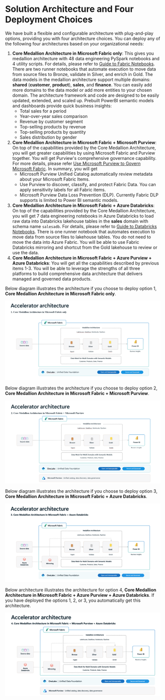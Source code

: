 # Solution Architecture and Four Deployment Choices

We have built a flexible and configurable architecture with plug-and-play options, providing you with four architecture choices. You can deploy any of the following four architectures based on your organizational needs:

1. **Core Medallion Architecture in Microsoft Fabric only**: This gives you medallion architecture with 48 data engineering PySpark notebooks and 4 utility scripts. For details, please refer to [Guide to Fabric Notebooks](./NotebooksGuideFabric.md). There are two runner notebooks that automate execution to move data from source files to Bronze, validate in Silver, and enrich in Gold. The data models in the medallion architecture support multiple domains: **shared** (**customer**, **product**), **sales**, and **finance**. You can easily add more domains to the data model or add more entities to your chosen domain. The architecture framework and code are designed to be easily updated, extended, and scaled up. Prebuilt PowerBI semantic models and dashboards provide quick business insights:
   - Total sales for a period
   - Year-over-year sales comparison
   - Revenue by customer segment
   - Top-selling products by revenue
   - Top-selling products by quantity
   - Sales distribution by gender
2. **Core Medallion Architecture in Microsoft Fabric + Microsoft Purview**: On top of the capabilities provided by the Core Medallion Architecture, you will get greater capabilities by using Microsoft Fabric and Purview together. You will get Purview's comprehensive governance capability. For more details, please refer [Use Microsoft Purview to Govern Microsoft Fabric](https://learn.microsoft.com/en-us/fabric/governance/microsoft-purview-fabric). In summary, you will get 
   - Microsoft Purview Unified Catalog automatically review metadata about your Microsoft Fabric Items.
   - Use Purview to discover, classify, and protect Fabric Data. You can apply sensitivity labels for all Fabric items. 
   - Microsoft Purview Data Loss Prevention (DLP). Currently Fabric DLP supports is limited to Power BI semantic models. 
3. **Core Medallion Architecture in Microsoft Fabric + Azure Databricks**: On top of the capabilities provided by the Core Medallion Architecture, you will get 7 data engineering notebooks in Azure Databricks to load raw data into Databricks lakehouse tables in the **sales** domain with schema name `salesadb`. For details, please refer to [Guide to Databricks Notebooks](./NotebooksGuideDatabricks.md). There is one runner notebook that automates execution to move data from source files to lakehouse tables.  You do not need to move the data into Azure Fabric. You will be able to use Fabric Databricks mirroring and shortcut from the Gold lakehouse to review or use the data. 
4. **Core Medallion Architecture in Microsoft Fabric + Azure Purview + Azure Databricks**: You will get all the capabilities described by previous items 1-3. You will be able to leverage the strengths of all three platforms to build comprehensive data architecture that delivers managed and governed data products.

Below diagram illustrates the architecture if you choose to deploy option 1, **Core Medallion Architecture in Microsoft Fabric only**.

![Architecture Option 1](./images/deployment/architectures/sa-architecture-option-1-fabric.png)

Below diagram illustrates the architecture if you choose to deploy option 2, **Core Medallion Architecture in Microsoft Fabric + Microsoft Purview**.

![Architecture Option 2](./images/deployment/architectures/sa-architecture-option-2-fabric-purview.png)

Below diagram illustrates the architecture if you choose to deploy option 3, **Core Medallion Architecture in Microsoft Fabric + Azure Databricks**. 

![Architecture Option 3](./images/deployment/architectures/sa-architecture-option-3-fabric-databricks.png)

Below architecture illustrates the architecture for option 4, **Core Medallion Architecture in Microsoft Fabric + Azure Purview + Azure Databricks**. If you have deployed the options 1, 2, or 3, you automatically get this architecture. 

![Solution Architecture](./images/deployment/architectures/sa-architecture-option-4-fabric-purview-databricks.png)

